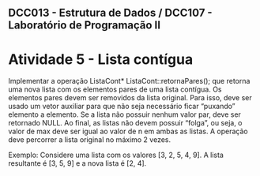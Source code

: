 ## DCC013 - Estrutura de Dados / DCC107 - Laboratório de Programação II
# Atividade 5 - Lista contígua

Implementar a operação ListaCont* ListaCont::retornaPares(); que retorna uma nova lista com os elementos pares de uma lista contígua. Os elementos pares devem ser removidos da lista original. Para isso, deve ser usado um vetor auxiliar para que não seja necessário ficar “puxando” elemento a elemento. Se a lista não possuir nenhum valor par, deve ser retornado NULL. Ao final, as listas não devem possuir “folga”, ou seja, o valor de max deve ser igual ao valor de n em ambas as listas. A operação deve percorrer a lista original no máximo 2 vezes.

Exemplo: Considere uma lista com os valores [3, 2, 5, 4, 9]. A lista resultante é [3, 5, 9] e a nova lista é [2, 4].

